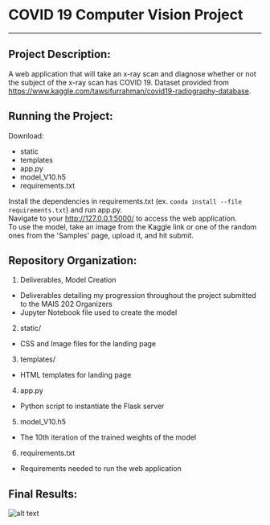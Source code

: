 # COVID 19 Computer Vision Project
---
## Project Description:
A web application that will take an x-ray scan and diagnose whether or not the subject of the x-ray scan has COVID 19. 
Dataset provided from https://www.kaggle.com/tawsifurrahman/covid19-radiography-database.

## Running the Project:
Download:
* static
* templates
* app.py
* model_V10.h5
* requirements.txt 

Install the dependencies in requirements.txt (ex. `conda install --file requirements.txt`) and run app.py.  
Navigate to your http://127.0.0.1:5000/ to access the web application.   
To use the model, take an image from the Kaggle link or one of the random ones from the 'Samples' page, upload it, and hit submit. 

## Repository Organization:
1. Deliverables, Model Creation
  * Deliverables detailing my progression throughout the project submitted to the MAIS 202 Organizers
  * Jupyter Notebook file used to create the model
2. static/
  * CSS and Image files for the landing page
3. templates/
  * HTML templates for landing page
4. app.py
  * Python script to instantiate the Flask server
5. model_V10.h5
  * The 10th iteration of the trained weights of the model
6. requirements.txt
  * Requirements needed to run the web application

## Final Results:
![alt text](https://github.com/Vermillion-Chen/Covid19Predictor/blob/main/static/images/Final%20Results.png?raw=true)
